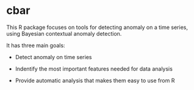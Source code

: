 # cbar
This R package focuses on tools for detecting anomaly on a time series, using
Bayesian contextual anomaly detection.

It has three main goals:

* Detect anomaly on time series

* Indentify the most important features needed for data analysis

* Provide automatic analysis that makes them easy to use from R
